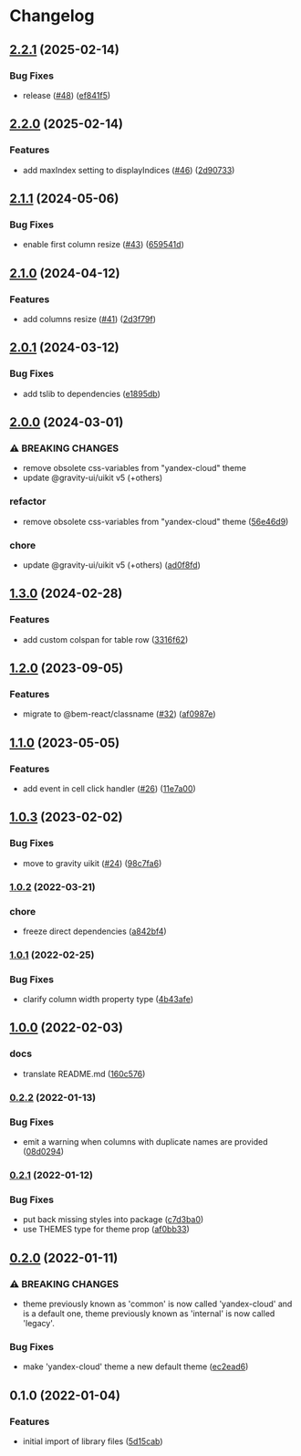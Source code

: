 # Changelog

## [2.2.1](https://github.com/gravity-ui/react-data-table/compare/v2.2.0...v2.2.1) (2025-02-14)


### Bug Fixes

* release ([#48](https://github.com/gravity-ui/react-data-table/issues/48)) ([ef841f5](https://github.com/gravity-ui/react-data-table/commit/ef841f583ae08b4537d7c987e74eb6171a42985b))

## [2.2.0](https://github.com/gravity-ui/react-data-table/compare/v2.1.1...v2.2.0) (2025-02-14)


### Features

* add maxIndex setting to displayIndices ([#46](https://github.com/gravity-ui/react-data-table/issues/46)) ([2d90733](https://github.com/gravity-ui/react-data-table/commit/2d907331d4fe7050ace4ef8c1b68fd7141a127f4))

## [2.1.1](https://github.com/gravity-ui/react-data-table/compare/v2.1.0...v2.1.1) (2024-05-06)


### Bug Fixes

* enable first column resize ([#43](https://github.com/gravity-ui/react-data-table/issues/43)) ([659541d](https://github.com/gravity-ui/react-data-table/commit/659541dc8eb3abd495a4241c45cd57f774138758))

## [2.1.0](https://github.com/gravity-ui/react-data-table/compare/v2.0.1...v2.1.0) (2024-04-12)


### Features

* add columns resize ([#41](https://github.com/gravity-ui/react-data-table/issues/41)) ([2d3f79f](https://github.com/gravity-ui/react-data-table/commit/2d3f79f003966411b9630df073d9c07f3b302bde))

## [2.0.1](https://github.com/gravity-ui/react-data-table/compare/v2.0.0...v2.0.1) (2024-03-12)


### Bug Fixes

* add tslib to dependencies ([e1895db](https://github.com/gravity-ui/react-data-table/commit/e1895dbd2b006ac297ed6c2b4196a46a1ec35507))

## [2.0.0](https://github.com/gravity-ui/react-data-table/compare/v1.3.0...v2.0.0) (2024-03-01)


### ⚠ BREAKING CHANGES

* remove obsolete css-variables from "yandex-cloud" theme
* update @gravity-ui/uikit v5 (+others)

### refactor

* remove obsolete css-variables from "yandex-cloud" theme ([56e46d9](https://github.com/gravity-ui/react-data-table/commit/56e46d982d442a1a4699ded7aeb11e145eb30d90))


### chore

* update @gravity-ui/uikit v5 (+others) ([ad0f8fd](https://github.com/gravity-ui/react-data-table/commit/ad0f8fdb78ea7f4ee43b663d96c275ccb39c2fcc))

## [1.3.0](https://github.com/gravity-ui/react-data-table/compare/v1.2.0...v1.3.0) (2024-02-28)


### Features

* add custom colspan for table row ([3316f62](https://github.com/gravity-ui/react-data-table/commit/3316f6283a1f504035c381f1baed6245f086e086))

## [1.2.0](https://github.com/gravity-ui/react-data-table/compare/v1.1.0...v1.2.0) (2023-09-05)


### Features

* migrate to @bem-react/classname ([#32](https://github.com/gravity-ui/react-data-table/issues/32)) ([af0987e](https://github.com/gravity-ui/react-data-table/commit/af0987e65e68766747a7956ff8521014c6037648))

## [1.1.0](https://github.com/gravity-ui/react-data-table/compare/v1.0.3...v1.1.0) (2023-05-05)


### Features

* add event in cell click handler ([#26](https://github.com/gravity-ui/react-data-table/issues/26)) ([11e7a00](https://github.com/gravity-ui/react-data-table/commit/11e7a0067d980f6e3a215468d86df9b6a691428f))

## [1.0.3](https://github.com/gravity-ui/react-data-table/compare/v1.0.2...v1.0.3) (2023-02-02)


### Bug Fixes

* move to gravity uikit ([#24](https://github.com/gravity-ui/react-data-table/issues/24)) ([98c7fa6](https://github.com/gravity-ui/react-data-table/commit/98c7fa6b89b2253a9f8df9909f017b556295c36b))

### [1.0.2](https://www.github.com/yandex-cloud/react-data-table/compare/v1.0.1...v1.0.2) (2022-03-21)


### chore

* freeze direct dependencies ([a842bf4](https://www.github.com/yandex-cloud/react-data-table/commit/a842bf48ccd09c2f8a6158bb1250b5b6643844b5))

### [1.0.1](https://www.github.com/yandex-cloud/react-data-table/compare/v1.0.0...v1.0.1) (2022-02-25)


### Bug Fixes

* clarify column width property type ([4b43afe](https://www.github.com/yandex-cloud/react-data-table/commit/4b43afe96ac0fe515b08e492ede12f9ed3299dec))

## [1.0.0](https://www.github.com/yandex-cloud/react-data-table/compare/v0.2.2...v1.0.0) (2022-02-03)


### docs

* translate README.md ([160c576](https://www.github.com/yandex-cloud/react-data-table/commit/160c576a9869ea03f4b80ce172c2f537036aeae4))

### [0.2.2](https://www.github.com/yandex-cloud/react-data-table/compare/v0.2.1...v0.2.2) (2022-01-13)


### Bug Fixes

* emit a warning when columns with duplicate names are provided ([08d0294](https://www.github.com/yandex-cloud/react-data-table/commit/08d029422cceae9145b3aa65d99b2931ec106441))

### [0.2.1](https://www.github.com/yandex-cloud/react-data-table/compare/v0.2.0...v0.2.1) (2022-01-12)


### Bug Fixes

* put back missing styles into package ([c7d3ba0](https://www.github.com/yandex-cloud/react-data-table/commit/c7d3ba0c9b08af7c517249bcca5abef4f1b9fff8))
* use THEMES type for theme prop ([af0bb33](https://www.github.com/yandex-cloud/react-data-table/commit/af0bb3319a483bd19bab8d503d01611871e8ef31))

## [0.2.0](https://www.github.com/yandex-cloud/react-data-table/compare/v0.1.0...v0.2.0) (2022-01-11)


### ⚠ BREAKING CHANGES

* theme previously known as 'common' is now called 'yandex-cloud' and is a default one, theme previously known as 'internal' is now called 'legacy'.

### Bug Fixes

* make 'yandex-cloud' theme a new default theme ([ec2ead6](https://www.github.com/yandex-cloud/react-data-table/commit/ec2ead60cb3244a493db12bc5cd8d844e084e4d4))

## 0.1.0 (2022-01-04)


### Features

* initial import of library files ([5d15cab](https://www.github.com/yandex-cloud/react-data-table/commit/5d15cabc78c44eb8e502fe3e74328b456a981710))
